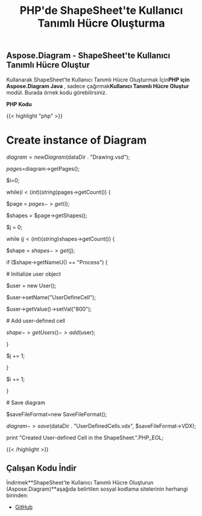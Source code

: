﻿---
title: PHP'de ShapeSheet'te Kullanıcı Tanımlı Hücre Oluşturma
type: docs
weight: 10
url: /tr/java/create-user-defined-cell-in-the-shapesheet-in-php/
---
## **Aspose.Diagram - ShapeSheet'te Kullanıcı Tanımlı Hücre Oluştur**
 Kullanarak ShapeSheet'te Kullanıcı Tanımlı Hücre Oluşturmak İçin**PHP için Aspose.Diagram Java** , sadece çağırmak**Kullanıcı Tanımlı Hücre Oluştur** modül. Burada örnek kodu görebilirsiniz.

**PHP Kodu**

{{< highlight "php" >}}

 # Create instance of Diagram

$diagram=new Diagram($dataDir . "Drawing.vsd");

$pages=$diagram->getPages();

$i=0;

while($i<(int)(string)$pages->getCount()) {

$page = $pages->get($i);

$shapes = $page->getShapes();

$j = 0;

while ($j<(int)(string)$shapes->getCount()) {

$shape = $shapes->get($j);

if ($shape->getNameU() == "Process") {

\# Initialize user object

$user = new User();

$user->setName("UserDefineCell");

$user->getValue()->setVal("800");

\# Add user-defined cell

$shape->getUsers()->add($user);

}

$j += 1;

}

$i += 1;

}

\# Save diagram

$saveFileFormat=new SaveFileFormat();

$diagram->save($dataDir . "UserDefinedCells.vdx", $saveFileFormat->VDX);

print "Created User-defined Cell in the ShapeSheet.".PHP_EOL;

{{< /highlight >}}
## **Çalışan Kodu İndir**
 İndirmek**ShapeSheet'te Kullanıcı Tanımlı Hücre Oluşturun (Aspose.Diagram)**aşağıda belirtilen sosyal kodlama sitelerinin herhangi birinden:

- [GitHub](https://github.com/asposediagram/Aspose.Diagram-for-Java/blob/master/Plugins/Aspose_Diagram_Java_for_PHP/src/aspose/diagram/WorkingwithUserdefinedCells/CreateUserDefinedCell.php)
